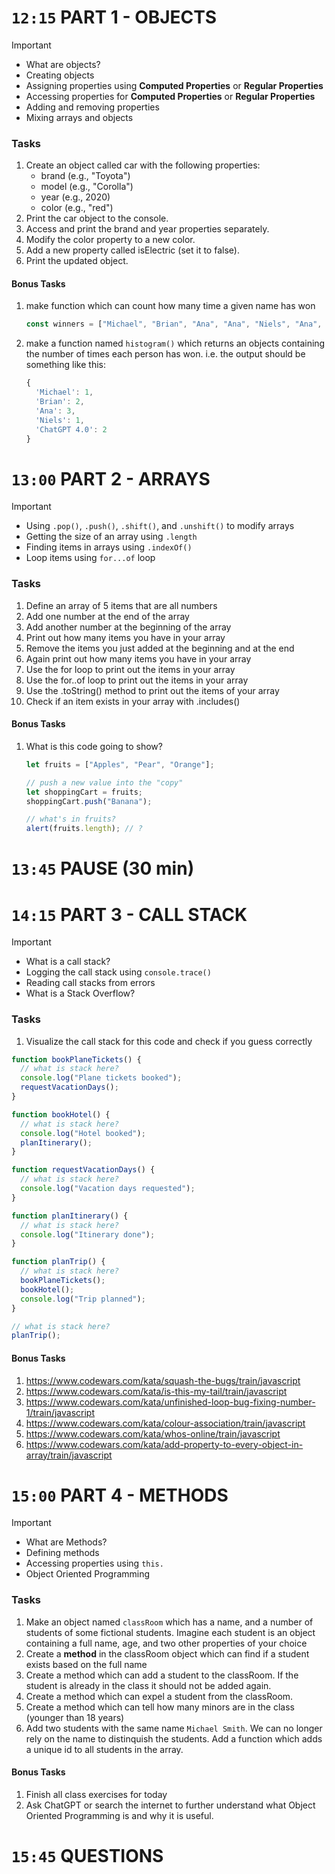 <!-- ------------------------------ PART 1 ----------------------------------- -->

# `12:15` PART 1 - OBJECTS

> [!IMPORTANT]
>
> - What are objects?
> - Creating objects
> - Assigning properties using **Computed Properties** or **Regular Properties**
> - Accessing properties for **Computed Properties** or **Regular Properties**
> - Adding and removing properties
> - Mixing arrays and objects

### Tasks

1. Create an object called car with the following properties:
   - brand (e.g., "Toyota")
   - model (e.g., "Corolla")
   - year (e.g., 2020)
   - color (e.g., "red")
2. Print the car object to the console.
3. Access and print the brand and year properties separately.
4. Modify the color property to a new color.
5. Add a new property called isElectric (set it to false).
6. Print the updated object.

#### Bonus Tasks

1. make function which can count how many time a given name has won
   ```js
   const winners = ["Michael", "Brian", "Ana", "Ana", "Niels", "Ana", "Brian", "ChatGPT 4.0", "ChatGPT 4.0"];
   ```
2. make a function named `histogram()` which returns an objects containing the number of times each person has won. i.e. the output should be something like this:
   ```js
   {
     'Michael': 1,
     'Brian': 2,
     'Ana': 3,
     'Niels': 1,
     'ChatGPT 4.0': 2
   }
   ```

<!-- ------------------------------ PART 2 ----------------------------------- -->

# `13:00` PART 2 - ARRAYS

> [!IMPORTANT]
>
> - Using `.pop()`, `.push()`, `.shift()`, and `.unshift()` to modify arrays
> - Getting the size of an array using `.length`
> - Finding items in arrays using `.indexOf()`
> - Loop items using `for...of` loop

### Tasks

1. Define an array of 5 items that are all numbers
2. Add one number at the end of the array
3. Add another number at the beginning of the array
4. Print out how many items you have in your array
5. Remove the items you just added at the beginning and at the end
6. Again print out how many items you have in your array
7. Use the for loop to print out the items in your array
8. Use the for..of loop to print out the items in your array
9. Use the .toString() method to print out the items of your array
10. Check if an item exists in your array with .includes()

#### Bonus Tasks

1. What is this code going to show?

   ```js
   let fruits = ["Apples", "Pear", "Orange"];

   // push a new value into the "copy"
   let shoppingCart = fruits;
   shoppingCart.push("Banana");

   // what's in fruits?
   alert(fruits.length); // ?
   ```

<!-- ------------------------------ PAUSE ----------------------------------- -->

# `13:45` PAUSE (30 min)

<!-- ------------------------------ PART 3 ----------------------------------- -->

# `14:15` PART 3 - CALL STACK

> [!IMPORTANT]
>
> - What is a call stack?
> - Logging the call stack using `console.trace()`
> - Reading call stacks from errors
> - What is a Stack Overflow?

### Tasks

1. Visualize the call stack for this code and check if you guess correctly

```js
function bookPlaneTickets() {
  // what is stack here?
  console.log("Plane tickets booked");
  requestVacationDays();
}

function bookHotel() {
  // what is stack here?
  console.log("Hotel booked");
  planItinerary();
}

function requestVacationDays() {
  // what is stack here?
  console.log("Vacation days requested");
}

function planItinerary() {
  // what is stack here?
  console.log("Itinerary done");
}

function planTrip() {
  // what is stack here?
  bookPlaneTickets();
  bookHotel();
  console.log("Trip planned");
}

// what is stack here?
planTrip();
```

#### Bonus Tasks
1. https://www.codewars.com/kata/squash-the-bugs/train/javascript
3. https://www.codewars.com/kata/is-this-my-tail/train/javascript
4. https://www.codewars.com/kata/unfinished-loop-bug-fixing-number-1/train/javascript
3. https://www.codewars.com/kata/colour-association/train/javascript
4. https://www.codewars.com/kata/whos-online/train/javascript
5. https://www.codewars.com/kata/add-property-to-every-object-in-array/train/javascript


<!-- ------------------------------ PART 4 ----------------------------------- -->

# `15:00` PART 4 - METHODS

> [!IMPORTANT]
> - What are Methods?
> - Defining methods
> - Accessing properties using `this.`
> - Object Oriented Programming

### Tasks

1. Make an object named `classRoom` which has a name, and a number of students of some fictional students. Imagine each student is an object containing a full name, age, and two other properties of your choice
2. Create a **method** in the classRoom object which can find if a student exists based on the full name
3. Create a method which can add a student to the classRoom. If the student is already in the class it should not be added again.
4. Create a method which can expel a student from the classRoom.
5. Create a method which can tell how many minors are in the class (younger than 18 years)
6. Add two students with the same name `Michael Smith`. We can no longer rely on the name to distinquish the students. Add a function which adds a unique id to all students in the array.

#### Bonus Tasks

1. Finish all class exercises for today
1. Ask ChatGPT or search the internet to further understand what Object Oriented Programming is and why it is useful.

# `15:45` QUESTIONS
